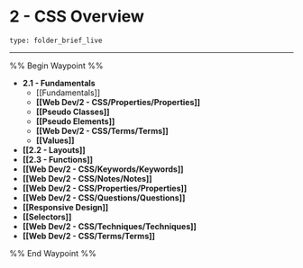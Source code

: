 # 2 - CSS Overview
 
```ccard
type: folder_brief_live
```
 
---

%% Begin Waypoint %%
- **2.1 - Fundamentals**
	- [[Fundamentals]]
	- **[[Web Dev/2 - CSS/Properties/Properties]]**
	- **[[Pseudo Classes]]**
	- **[[Pseudo Elements]]**
	- **[[Web Dev/2 - CSS/Terms/Terms]]**
	- **[[Values]]**
- **[[2.2 - Layouts]]**
- **[[2.3 - Functions]]**
- **[[Web Dev/2 - CSS/Keywords/Keywords]]**
- **[[Web Dev/2 - CSS/Notes/Notes]]**
- **[[Web Dev/2 - CSS/Properties/Properties]]**
- **[[Web Dev/2 - CSS/Questions/Questions]]**
- **[[Responsive Design]]**
- **[[Selectors]]**
- **[[Web Dev/2 - CSS/Techniques/Techniques]]**
- **[[Web Dev/2 - CSS/Terms/Terms]]**

%% End Waypoint %%